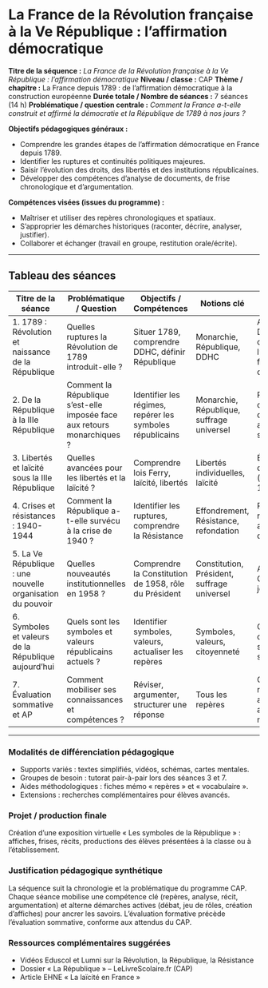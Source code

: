 # La France de la Révolution française à la Ve République : l’affirmation démocratique

**Titre de la séquence :** _La France de la Révolution française à la Ve République : l’affirmation démocratique_
**Niveau / classe :** CAP
**Thème / chapitre :** La France depuis 1789 : de l’affirmation démocratique à la construction européenne
**Durée totale / Nombre de séances :** 7 séances (14 h)
**Problématique / question centrale :** _Comment la France a-t-elle construit et affirmé la démocratie et la République de 1789 à nos jours ?_

**Objectifs pédagogiques généraux :**

- Comprendre les grandes étapes de l’affirmation démocratique en France depuis 1789.
- Identifier les ruptures et continuités politiques majeures.
- Saisir l’évolution des droits, des libertés et des institutions républicaines.
- Développer des compétences d’analyse de documents, de frise chronologique et d’argumentation.

**Compétences visées (issues du programme) :**

- Maîtriser et utiliser des repères chronologiques et spatiaux.
- S’approprier les démarches historiques (raconter, décrire, analyser, justifier).
- Collaborer et échanger (travail en groupe, restitution orale/écrite).

---

## Tableau des séances

| Titre de la séance                                         | Problématique / Question                                                 | Objectifs / Compétences                                   | Notions clé                                 | Activité(s) élève(s)                                                 | Support(s) / Document(s)          | Justification / Évaluation                |
| ---------------------------------------------------------- | ------------------------------------------------------------------------ | --------------------------------------------------------- | ------------------------------------------- | -------------------------------------------------------------------- | --------------------------------- | ----------------------------------------- |
| 1. 1789 : Révolution et naissance de la République         | Quelles ruptures la Révolution de 1789 introduit-elle ?                  | Situer 1789, comprendre DDHC, définir République          | Monarchie, République, DDHC                 | Analyse de la Déclaration des Droits de l’Homme, frise chronologique | Texte DDHC, frise, vidéo Eduscol  | Diagnostic initial, restitution orale     |
| 2. De la République à la IIIe République                   | Comment la République s’est-elle imposée face aux retours monarchiques ? | Identifier les régimes, repérer les symboles républicains | Monarchie, République, suffrage universel   | Réalisation d’une frise des régimes, analyse de symboles             | Documents iconographiques, frise  | QCM, restitution écrite                   |
| 3. Libertés et laïcité sous la IIIe République             | Quelles avancées pour les libertés et la laïcité ?                       | Comprendre lois Ferry, laïcité, libertés                  | Libertés individuelles, laïcité             | Étude de documents (lois Ferry, 1905), débat                         | Textes de lois, caricatures       | Débat argumenté, grille d’évaluation      |
| 4. Crises et résistances : 1940-1944                       | Comment la République a-t-elle survécu à la crise de 1940 ?              | Identifier les ruptures, comprendre la Résistance         | Effondrement, Résistance, refondation       | Récit d’un résistant, analyse de documents                           | Témoignages, photos, vidéo Lumni  | Récit écrit, restitution orale            |
| 5. La Ve République : une nouvelle organisation du pouvoir | Quelles nouveautés institutionnelles en 1958 ?                           | Comprendre la Constitution de 1958, rôle du Président     | Constitution, Président, suffrage universel | Analyse de la Constitution, jeu de rôles                             | Extraits constitution, schémas    | Jeu de rôles, restitution orale           |
| 6. Symboles et valeurs de la République aujourd’hui        | Quels sont les symboles et valeurs républicains actuels ?                | Identifier symboles, valeurs, actualiser les repères      | Symboles, valeurs, citoyenneté              | Création d’une affiche sur les symboles                              | Affiches, documents officiels     | Présentation orale, affichage             |
| 7. Évaluation sommative et AP                              | Comment mobiliser ses connaissances et compétences ?                     | Réviser, argumenter, structurer une réponse               | Tous les repères                            | QCM, rédaction argumentée, atelier méthodo                           | Sujet d’évaluation, fiche méthode | Barème compétences, feedback personnalisé |

---

### Modalités de différenciation pédagogique

- Supports variés : textes simplifiés, vidéos, schémas, cartes mentales.
- Groupes de besoin : tutorat pair-à-pair lors des séances 3 et 7.
- Aides méthodologiques : fiches mémo « repères » et « vocabulaire ».
- Extensions : recherches complémentaires pour élèves avancés.

### Projet / production finale

Création d’une exposition virtuelle « Les symboles de la République » : affiches, frises, récits, productions des élèves présentées à la classe ou à l’établissement.

### Justification pédagogique synthétique

La séquence suit la chronologie et la problématique du programme CAP. Chaque séance mobilise une compétence clé (repères, analyse, récit, argumentation) et alterne démarches actives (débat, jeu de rôles, création d’affiches) pour ancrer les savoirs. L’évaluation formative précède l’évaluation sommative, conforme aux attendus du CAP.

### Ressources complémentaires suggérées

- Vidéos Eduscol et Lumni sur la Révolution, la République, la Résistance
- Dossier « La République » – LeLivreScolaire.fr (CAP)
- Article EHNE « La laïcité en France »
